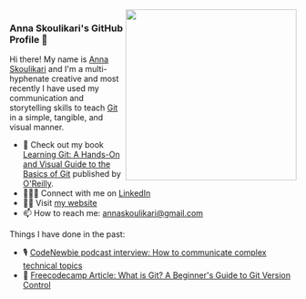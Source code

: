 <img width="300px" align="right" src="https://github.com/annaskoulikari/annaskoulikari/assets/44571108/c9edc3c0-aef8-4caf-9889-86b32d036494"/>

### Anna Skoulikari's GitHub Profile 👋

Hi there! My name is [Anna Skoulikari](https://www.linkedin.com/in/annaskoulikari/) and I'm a multi-hyphenate creative and most recently I have used my communication and storytelling skills to teach [Git](https://git-scm.com/) in a simple, tangible, and visual manner. 

- 📖 Check out my book [Learning Git: A Hands-On and Visual Guide to the Basics of Git](https://www.amazon.com/Learning-Git-Hands-Visual-Basics/dp/1098133919/) published by [O'Reilly](https://learning.oreilly.com/library/view/learning-git/9781098133900/). 
- 🙋🏼‍♀️ Connect with me on [LinkedIn](https://www.linkedin.com/in/annaskoulikari/)
- 🧑‍💻 Visit [my website](https://www.annaskoulikari.com/)
- 📫 How to reach me: [annaskoulikari@gmail.com](annaskoulikari@gmail.com)

Things I have done in the past:
-  🎙 [CodeNewbie podcast interview: How to communicate complex technical topics](https://www.codenewbie.org/podcast/how-to-communicate-complex-technical-topics)
-  📃 [Freecodecamp Article: What is Git? A Beginner's Guide to Git Version Control](https://www.freecodecamp.org/news/what-is-git-learn-git-version-control/)



<!--
**annaskoulikari/annaskoulikari** is a ✨ _special_ ✨ repository because its `README.md` (this file) appears on your GitHub profile.

Here are some ideas to get you started:

- 🔭 I’m currently working on ...
- 🌱 I’m currently learning ...
- 👯 I’m looking to collaborate on ...
- 🤔 I’m looking for help with ...
- 💬 Ask me about ...
- 📫 How to reach me: ...
- 😄 Pronouns: ...
- ⚡ Fun fact: ...
-->
